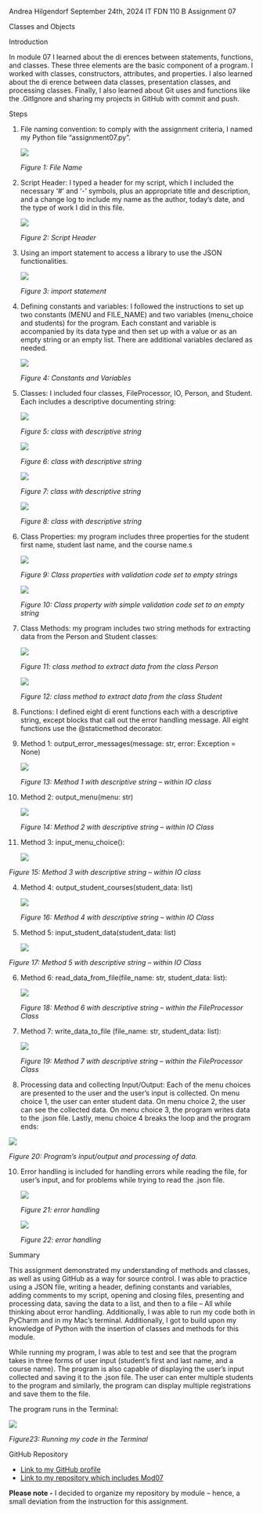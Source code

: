 ﻿Andrea Hilgendorf September 24th, 2024 IT FDN 110 B Assignment 07 

Classes and Objects

Introduction 

In module 07 I learned about the di erences between statements, functions, and classes. These three elements are the basic component of a program. I worked with classes, constructors, attributes, and properties. I also learned about the di erence between data classes, presentation classes, and processing classes. Finally,  I also learned about Git uses and functions like the .GitIgnore and sharing my projects in GitHub with commit and push.  

Steps 

1. File naming convention: to comply with the assignment criteria, I named my Python file “assignment07.py”. 

   ![](Aspose.Words.e0b95d9c-d6b6-434c-aa29-30892c0541a5.001.png)

   *Figure 1: File Name* 

2. Script Header:  I typed a header for my script, which I included the necessary ‘#’ and ‘-’ symbols, plus an appropriate title and description, and a change log to include my name as the author, today’s date, and the type of work I did in this file. 

   ![](Aspose.Words.e0b95d9c-d6b6-434c-aa29-30892c0541a5.002.png)

   *Figure 2: Script Header* 

3. Using an import statement to access a library to use the JSON functionalities.  

   ![](Aspose.Words.e0b95d9c-d6b6-434c-aa29-30892c0541a5.003.png)

   *Figure 3: import statement* 

4. Defining constants and variables: I followed the instructions to set up two constants (MENU and FILE\_NAME) and two variables (menu\_choice and students) for the program. Each constant and variable is accompanied by its data type and then set up with a value or as an empty string or an empty list. There are additional variables declared as needed.  

   ![](Aspose.Words.e0b95d9c-d6b6-434c-aa29-30892c0541a5.004.jpeg)

   *Figure 4: Constants and Variables* 

5. Classes: I included four classes, FileProcessor, IO, Person, and Student. Each includes a descriptive documenting string: 

   ![](Aspose.Words.e0b95d9c-d6b6-434c-aa29-30892c0541a5.005.png)

   *Figure 5: class with descriptive string* 

   ![](Aspose.Words.e0b95d9c-d6b6-434c-aa29-30892c0541a5.006.png)

   *Figure 6: class with descriptive string* 

   ![](Aspose.Words.e0b95d9c-d6b6-434c-aa29-30892c0541a5.007.png)

   *Figure 7: class with descriptive string* 

   ![](Aspose.Words.e0b95d9c-d6b6-434c-aa29-30892c0541a5.008.png)

   *Figure 8: class with descriptive string* 

6. Class Properties: my program includes three properties for the student first name, student last name, and the course name.s 

   ![](Aspose.Words.e0b95d9c-d6b6-434c-aa29-30892c0541a5.009.jpeg)

   *Figure 9: Class properties with validation code set to empty strings* 

   ![](Aspose.Words.e0b95d9c-d6b6-434c-aa29-30892c0541a5.010.png)

   *Figure 10: Class property with simple validation code set to an empty string* 

7. Class Methods: my program includes two string methods for extracting data from the Person and Student classes: 

   ![](Aspose.Words.e0b95d9c-d6b6-434c-aa29-30892c0541a5.011.png)

   *Figure 11: class method to extract data from the class Person* 

   ![](Aspose.Words.e0b95d9c-d6b6-434c-aa29-30892c0541a5.012.png)

   *Figure 12: class method to extract data from the class Student* 

8. Functions: I defined eight di erent functions each with a descriptive string, except blocks that call out the error handling message. All eight functions use the @staticmethod decorator. 
1. Method 1: output\_error\_messages(message: str, error: Exception = None) 

   ![](Aspose.Words.e0b95d9c-d6b6-434c-aa29-30892c0541a5.013.jpeg)

   *Figure 13: Method 1 with descriptive string – within IO class* 

2. Method 2: output\_menu(menu: str) 

   ![](Aspose.Words.e0b95d9c-d6b6-434c-aa29-30892c0541a5.014.png)

   *Figure 14: Method 2 with descriptive string – within IO Class* 

3. Method 3: input\_menu\_choice(): 

   ![](Aspose.Words.e0b95d9c-d6b6-434c-aa29-30892c0541a5.015.jpeg)

*Figure 15: Method 3 with descriptive string – within IO class* 

4. Method 4: output\_student\_courses(student\_data: list) 

   ![](Aspose.Words.e0b95d9c-d6b6-434c-aa29-30892c0541a5.016.jpeg)

   *Figure 16: Method 4 with descriptive string –  within IO Class* 

5. Method 5: input\_student\_data(student\_data: list)

   ![](Aspose.Words.e0b95d9c-d6b6-434c-aa29-30892c0541a5.017.jpeg)

*Figure 17: Method 5 with descriptive string – within IO Class* 

6. Method 6: read\_data\_from\_file(file\_name: str, student\_data: list):

   ![](Aspose.Words.e0b95d9c-d6b6-434c-aa29-30892c0541a5.018.jpeg)

   *Figure 18: Method 6 with descriptive string – within the FileProcessor Class* 

7. Method 7: write\_data\_to\_file (file\_name: str, student\_data: list):

   ![](Aspose.Words.e0b95d9c-d6b6-434c-aa29-30892c0541a5.019.jpeg)

   *Figure 19: Method 7 with descriptive string – within the FileProcessor Class* 

9. Processing data and collecting Input/Output: Each of the menu choices are presented to the user and the user’s input is collected. On menu choice 1, the user can enter student data. On menu choice 2, the user can see the collected data. On menu choice 3, the program writes data to the .json file. Lastly, menu choice 4 breaks the loop and the program ends:  


![](Aspose.Words.e0b95d9c-d6b6-434c-aa29-30892c0541a5.020.jpeg)

*Figure 20: Program’s input/output and processing of data.*  

10. Error handling is included for handling errors while reading the file, for user’s input, and for problems while trying to read the .json file. 

    ![](Aspose.Words.e0b95d9c-d6b6-434c-aa29-30892c0541a5.021.png)

    *Figure 21: error handling* 

    ![](Aspose.Words.e0b95d9c-d6b6-434c-aa29-30892c0541a5.022.png)

    *Figure 22: error handling* 

Summary 

This assignment demonstrated my understanding of methods and classes, as well as using GitHub as a way for source control. I was able to practice using a JSON file, writing a header, defining constants and variables, adding comments to my script, opening and closing files, presenting and processing data, saving the data to a list, and then to a file – All while thinking about error handling. Additionally, I was able to run my code both in PyCharm and in my Mac’s terminal. Additionally, I got to build upon my knowledge of Python with the insertion of classes and methods for this module.  

While running my program, I was able to test and see that the program takes in three forms of user input (student’s first and last name, and a course name). The program is also capable of displaying the user’s input collected and saving it to the .json file. The user can enter multiple students to the program and similarly, the program can display multiple registrations and save them to the file.  

The program runs in the Terminal:  

![](Aspose.Words.e0b95d9c-d6b6-434c-aa29-30892c0541a5.023.jpeg)

*Figure23: Running my code in the Terminal* 

GitHub Repository 

- [Link to my GitHub profile ](https://github.com/andreahilgendorf)
- [Link to my repository which includes Mod07 ](https://github.com/andreahilgendorf/IntroToProg-Python/tree/main/mod06_functions)

**Please note -** I decided to organize my repository by module – hence, a small deviation from the instruction for this assignment.

